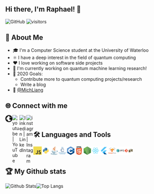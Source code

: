 ## Hi there, I'm Raphael! 👋
![GitHub](https://img.shields.io/github/followers/theRoughCode?label=Follow&style=social)
![visitors](https://visitor-badge.laobi.icu/badge?page_id=theRoughCode.theRoughCode)

## 👦 About Me
- 🎓 I'm a Computer Science student at the University of Waterloo
- ⚛️ I have a deep interest in the field of quantum computing
- ❤️ I love working on software side projects
- 🔭 I'm currently working on quantum machine learning research!
- 🥅 2020 Goals:
  - Contribute more to quantum computing projects/research
  - Write a blog
- 💑 [@MichLiang](https://github.com/MichLiang)

## 🌐 Connect with me

[<img align="left" alt="website" width="22px" src="https://raw.githubusercontent.com/iconic/open-iconic/master/svg/globe.svg" />][website]
[<img align="left" alt="youtube | YouTube" width="22px" src="https://cdn.jsdelivr.net/npm/simple-icons@v3/icons/youtube.svg" />][youtube]
[<img align="left" alt="linkedin | LinkedIn" width="22px" src="https://cdn.jsdelivr.net/npm/simple-icons@v3/icons/linkedin.svg" />][linkedin]
[<img align="left" alt="instagram | Instagram" width="22px" src="https://cdn.jsdelivr.net/npm/simple-icons@v3/icons/instagram.svg" />][instagram]

<br />

## 🛠️ Languages and Tools

<img align="left" alt="JavaScript" width="26px" src="https://raw.githubusercontent.com/github/explore/80688e429a7d4ef2fca1e82350fe8e3517d3494d/topics/javascript/javascript.png" />
<img align="left" alt="Python" width="26px" src="https://raw.githubusercontent.com/github/explore/80688e429a7d4ef2fca1e82350fe8e3517d3494d/topics/python/python.png" />
<img align="left" alt="Java" width="26px" src="https://raw.githubusercontent.com/github/explore/80688e429a7d4ef2fca1e82350fe8e3517d3494d/topics/java/java.png" />
<img align="left" alt="C" width="26px" src="https://raw.githubusercontent.com/github/explore/80688e429a7d4ef2fca1e82350fe8e3517d3494d/topics/c/c.png" />
<img align="left" alt="C++" width="26px" src="https://raw.githubusercontent.com/github/explore/80688e429a7d4ef2fca1e82350fe8e3517d3494d/topics/cpp/cpp.png" />
<img align="left" alt="HTML5" width="26px" src="https://raw.githubusercontent.com/github/explore/80688e429a7d4ef2fca1e82350fe8e3517d3494d/topics/html/html.png" />
<img align="left" alt="Node.js" width="26px" src="https://raw.githubusercontent.com/github/explore/80688e429a7d4ef2fca1e82350fe8e3517d3494d/topics/nodejs/nodejs.png" />
<img align="left" alt="React" width="26px" src="https://raw.githubusercontent.com/github/explore/80688e429a7d4ef2fca1e82350fe8e3517d3494d/topics/react/react.png" />
<img align="left" alt="Flutter" width="26px" src="https://raw.githubusercontent.com/github/explore/80688e429a7d4ef2fca1e82350fe8e3517d3494d/topics/flutter/flutter.png" />
<img align="left" alt="Tensorflow" width="26px" src="https://raw.githubusercontent.com/github/explore/80688e429a7d4ef2fca1e82350fe8e3517d3494d/topics/tensorflow/tensorflow.png" />
<img align="left" alt="IPFS" width="26px" src="https://raw.githubusercontent.com/github/explore/80688e429a7d4ef2fca1e82350fe8e3517d3494d/topics/ipfs/ipfs.png" />
<img align="left" alt="Git" width="26px" src="https://raw.githubusercontent.com/github/explore/80688e429a7d4ef2fca1e82350fe8e3517d3494d/topics/git/git.png" />

<br />
<br />

## 🏆 My Github stats

<img alt="Github Stats" align="left" src="https://github-readme-stats.codestackr.vercel.app/api?username=theRoughCode&show_icons=true&theme=algolia" />
<img alt="Top Langs" align="left" src="https://github-readme-stats.vercel.app/api/top-langs/?username=theRoughCode&theme=algolia" />

[website]: https://www.raphaelkoh.me
[youtube]: https://youtube.com/ThatSingaporeanGuy
[instagram]: https://www.instagram.com/theraphkoh
[linkedin]: https://linkedin.com/in/raphael-koh
